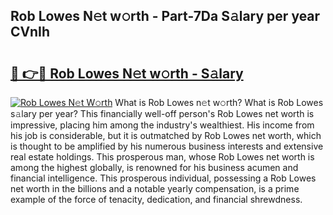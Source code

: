 ## Rob Lowes N𝚎t w𝚘rth - Part-7Da S𝚊lary per year CVnIh

# <h2><a href="http://gc1cwaf.nevu.top/?p=Rob+Lowes">🔗 👉🔴 Rob Lowes N𝚎t w𝚘rth - S𝚊lary</a></h2>

[![Rob Lowes N𝚎t W𝚘rth](https://i.imgur.com/Oavwk0R.jpeg)](http://gc1cwaf.nevu.top/?p=Rob+Lowes)
What is Rob Lowes n𝚎t w𝚘rth? What is Rob Lowes s𝚊lary per year?
This financially well-off person's Rob Lowes net worth is impressive, placing him among the industry's wealthiest. His income from his job is considerable, but it is outmatched by Rob Lowes net worth, which is thought to be amplified by his numerous business interests and extensive real estate holdings. This prosperous man, whose Rob Lowes net worth is among the highest globally, is renowned for his business acumen and financial intelligence. This prosperous individual, possessing a Rob Lowes net worth in the billions and a notable yearly compensation, is a prime example of the force of tenacity, dedication, and financial shrewdness.
